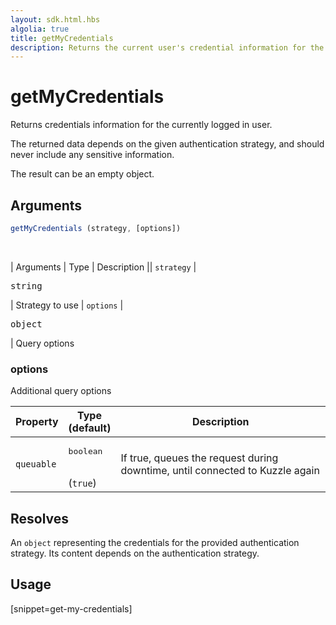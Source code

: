 ```yaml
---
layout: sdk.html.hbs
algolia: true
title: getMyCredentials
description: Returns the current user's credential information for the specified strategy.
---
```



# getMyCredentials

Returns credentials information for the currently logged in user.

The returned data depends on the given authentication strategy, and should never include any sensitive information.

The result can be an empty object.

## Arguments

```javascript
getMyCredentials (strategy, [options])
```

<br/>

| Arguments    | Type    | Description
|| `strategy` | <pre>string</pre> | Strategy to use
| `options` | <pre>object</pre> | Query options


### options

Additional query options

| Property     | Type<br/>(default)    | Description   |
| -------------- | --------- | ------------- |
| `queuable` | <pre>boolean</pre><br/>(`true`) | If true, queues the request during downtime, until connected to Kuzzle again |


## Resolves

An `object` representing the credentials for the provided authentication strategy.
Its content depends on the authentication strategy.

## Usage

[snippet=get-my-credentials]
